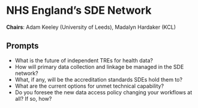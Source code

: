 # NHS England’s SDE Network

**Chairs**: Adam Keeley (University of Leeds), Madalyn Hardaker (KCL)

## Prompts

- What is the future of independent TREs for health data?
- How will primary data collection and linkage be managed in the SDE network?
- What, if any, will be the accreditation standards SDEs hold them to?
- What are the current options for unmet technical capability?
- Do you foresee the new data access policy changing your workflows at all? If so, how?
